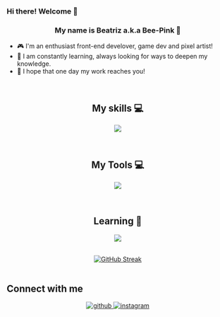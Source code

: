### Hi there! Welcome 👋  
### <div align="center">My name is Beatriz a.k.a Bee-Pink 🐝</div>  
- 🎮 I'm an enthusiast front-end develover, game dev and pixel artist!  
- 🌱 I am constantly learning, always looking for ways to deepen my knowledge.  
- 🌟 I hope that one day my work reaches you!   
<br/>  

## <div align="center">My skills 💻</div>
<p align="center">
  <a href="https://skillicons.dev">
    <img src="https://skillicons.dev/icons?i=html,java,js,c,css" />
  </a>
</p>
<br/>

## <div align="center">My Tools 💻</div>
<p align="center">
  <a href="https://skillicons.dev">
    <img src="https://skillicons.dev/icons?i=eclipse,git,vscode,obsidian" />
  </a>
</p>
<br/>

## <div align="center">Learning 📌</div>
<p align="center">
  <a href="https://skillicons.dev">
    <img src="https://skillicons.dev/icons?i=blender,godot,unity" />
  </a>
</p>
<br/>

<div align="center">
<a href="https://git.io/streak-stats"><img src="https://streak-stats.demolab.com?user=Bee-Pink&theme=dracula&hide_border=true&exclude_days=Sun%2CSat" alt="GitHub Streak" /></a>
</div> 
<br/>  

## Connect with me  
<div align="center">
<a href="https://github.com/Bee-Pink" target="_blank">
<img src=https://img.shields.io/badge/github-%2324292e.svg?&style=for-the-badge&logo=github&logoColor=white alt=github style="margin-bottom: 5px;" />
</a>
<a href="https://instagram.com/bea_cmf" target="_blank">
<img src=https://img.shields.io/badge/instagram-%23000000.svg?&style=for-the-badge&logo=instagram&logoColor=white alt=instagram style="margin-bottom: 5px;" />
</a>  
</div>  
<br/>
